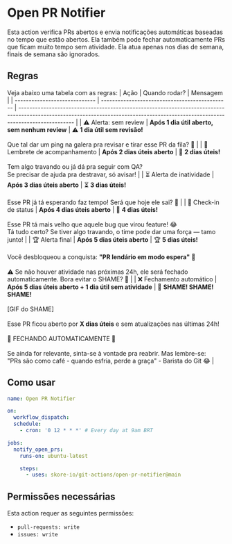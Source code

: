 # Open PR Notifier

Esta action verifica PRs abertos e envia notificações automáticas baseadas no tempo que estão abertos. Ela também pode fechar automaticamente PRs que ficam muito tempo sem atividade. Ela atua apenas nos dias de semana, finais de semana são ignorados.

## Regras

Veja abaixo uma tabela com as regras:
| Ação | Quando rodar? | Mensagem |
| ----------------------------- | ---------------------------------------------- | -------------------------------------------------------------------------------------------------------------------------------------------------------------------------------- |
| ⚠️ Alerta: sem review | **Após 1 dia útil aberto, sem nenhum review** | ⚠️ **1 dia útil sem revisão!**<br><br>Que tal dar um ping na galera pra revisar e tirar esse PR da fila? 🚀 |
| 📢 Lembrete de acompanhamento | **Após 2 dias úteis aberto** | 📢 **2 dias úteis!**<br><br>Tem algo travando ou já dá pra seguir com QA?<br>Se precisar de ajuda pra destravar, só avisar! |
| ⏳ Alerta de inatividade | **Após 3 dias úteis aberto** | ⏳ **3 dias úteis!**<br><br>Esse PR já tá esperando faz tempo! Será que hoje ele sai? 👀 |
| 🚨 Check-in de status | **Após 4 dias úteis aberto** | 🚨 **4 dias úteis!**<br><br>Esse PR tá mais velho que aquele bug que virou feature! 😂<br>Tá tudo certo? Se tiver algo travando, o time pode dar uma força — tamo junto! |
| 🏆 Alerta final | **Após 5 dias úteis aberto** | 🏆 **5 dias úteis!**<br><br>Você desbloqueou a conquista: **"PR lendário em modo espera"** 🏅<br><br>⚠️ Se não houver atividade nas próximas 24h, ele será fechado automaticamente. Bora evitar o SHAME? 🔔 |
| ❌ Fechamento automático | **Após 5 dias úteis aberto + 1 dia útil sem atividade** | 🔔 **SHAME! SHAME! SHAME!**<br><br>[GIF do SHAME]<br><br>Esse PR ficou aberto por **X dias úteis** e sem atualizações nas últimas 24h!<br><br>🚨 FECHANDO AUTOMATICAMENTE 🚨<br><br>Se ainda for relevante, sinta-se à vontade pra reabrir. Mas lembre-se:<br>"PRs são como café - quando esfria, perde a graça" - Barista do Git 😂 |

## Como usar

```yaml
name: Open PR Notifier

on:
  workflow_dispatch:
  schedule:
    - cron: '0 12 * * *' # Every day at 9am BRT

jobs:
  notify_open_prs:
    runs-on: ubuntu-latest

    steps:
      - uses: skore-io/git-actions/open-pr-notifier@main
```

## Permissões necessárias

Esta action requer as seguintes permissões:

- `pull-requests: write`
- `issues: write`

